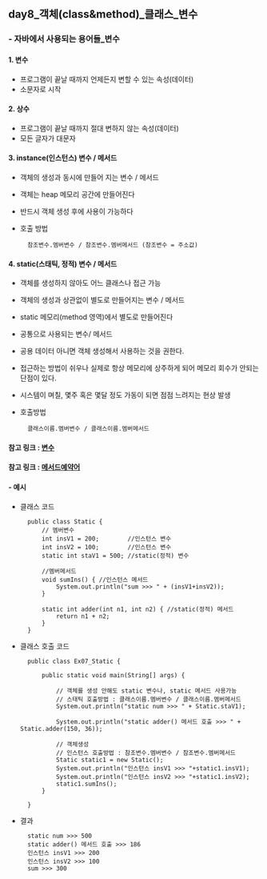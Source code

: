 ## day8_객체(class&method)_클래스_변수

### - 자바에서 사용되는 용어들_변수
#### 1. 변수 
- 프로그램이 끝날 때까지 언제든지 변할 수 있는 속성(데이터)
- 소문자로 시작 

#### 2. 상수 
- 프로그램이 끝날 때까지 절대 변하지 않는 속성(데이터)
- 모든 글자가 대문자

#### 3. instance(인스턴스) 변수 / 메서드
- 객체의 생성과 동시에 만들어 지는 변수 / 메서드
- 객체는 heap 메모리 공간에 만들어진다
- 반드시 객체 생성 후에 사용이 가능하다
- 호출 방법
        
    	참조변수.멤버변수 / 참조변수.멤버메서드 (참조변수 = 주소값)

#### 4. static(스태틱, 정적) 변수 / 메서드 
- 객체를 생성하지 않아도 어느 클래스나 접근 가능
- 객체의 생성과 상관없이 별도로 만들어지는 변수 / 메서드
- static 메모리(method 영역)에서 별도로 만들어진다
- 공통으로 사용되는 변수/ 메서드
- 공용 데이터 아니면 객체 생성해서 사용하는 것을 권한다.
- 접근하는 방법이 쉬우나 실제로 항상 메모리에 상주하게 되어 메모리 회수가 안되는 단점이 있다.
- 시스템이 며칠, 몇주 혹은 몇달 정도 가동이 되면 점점 느려지는 현상 발생
- 호출방법 
    
    	클래스이름.멤버변수 / 클래스이름.멤버메서드

#### 참고 링크 : [변수](https://github.com/hyeah0/Java/blob/main/%E1%84%8C%E1%85%A1%E1%84%87%E1%85%A1%E1%84%8C%E1%85%A5%E1%86%BC%E1%84%85%E1%85%B5(%E1%84%80%E1%85%AE%E1%86%A8%E1%84%87%E1%85%B5%E1%84%89%E1%85%AE%E1%84%8B%E1%85%A5%E1%86%B8%E1%84%8C%E1%85%A5%E1%86%AB)/%EA%B0%9D%EC%B2%B4/8.%EB%B3%80%EC%88%98.md)
#### 참고 링크 : [메서드예약어](https://github.com/hyeah0/Java/blob/main/%E1%84%8C%E1%85%A1%E1%84%87%E1%85%A1%E1%84%8C%E1%85%A5%E1%86%BC%E1%84%85%E1%85%B5(%E1%84%80%E1%85%AE%E1%86%A8%E1%84%87%E1%85%B5%E1%84%89%E1%85%AE%E1%84%8B%E1%85%A5%E1%86%B8%E1%84%8C%E1%85%A5%E1%86%AB)/%EA%B0%9D%EC%B2%B4/6-1.%EB%A9%94%EC%86%8C%EB%93%9C.md#%EB%A9%94%EC%84%9C%EB%93%9C-%EC%98%88%EC%95%BD%EC%96%B4)

#### - 예시
- 클래스 코드

        public class Static {
            // 멤버변수
            int insV1 = 200;		//인스턴스 변수
            int insV2 = 100;		//인스턴스 변수
            static int staV1 = 500; //static(정적) 변수
            
            //멤버메서드
            void sumIns() { //인스턴스 메서드
                System.out.println("sum >>> " + (insV1+insV2));
            }
            
            static int adder(int n1, int n2) { //static(정적) 메서드
                return n1 + n2;
            }
        }

- 클래스 호출 코드

        public class Ex07_Static {

            public static void main(String[] args) {
                
                // 객체를 생성 안해도 static 변수나, static 메서드 사용가능
                // 스태틱 호출방법 : 클래스이름.멤버변수 / 클래스이름.멤버메서드
                System.out.println("static num >>> " + Static.staV1);
                
                System.out.println("static adder() 메서드 호출 >>> " + Static.adder(150, 36));
            
                // 객체생성
                // 인스턴스 호출방법 : 참조변수.멤버변수 / 참조변수.멤버메서드
                Static static1 = new Static();
                System.out.println("인스턴스 insV1 >>> "+static1.insV1);
                System.out.println("인스턴스 insV2 >>> "+static1.insV2);
                static1.sumIns();
            }

        }

- 결과

        static num >>> 500
        static adder() 메서드 호출 >>> 186
        인스턴스 insV1 >>> 200
        인스턴스 insV2 >>> 100
        sum >>> 300
